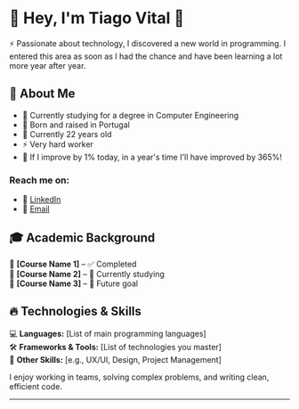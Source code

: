 # 👋 Hey, I'm Tiago Vital 👋  

⚡ Passionate about technology, I discovered a new world in programming. I entered this area as soon as I had the chance and have been learning a lot more year after year. 


## 📌 About Me  

- 🔭 Currently studying for a degree in Computer Engineering
- 🌱 Born and raised in Portugal
- 📅 Currently 22 years old
- ⚡ Very hard worker
- 🎯 If I improve by 1% today, in a year's time I'll have improved by 365%!

### Reach me on:
- 💼 [LinkedIn](https://www.linkedin.com/in/tiago-vital-357a6a198/)  
- 📧 [Email](mailto:tiagosvital@gmail.com)  



## 🎓 Academic Background  

📍 **[Course Name 1]** – ✅ Completed  
📍 **[Course Name 2]** – 📖 Currently studying  
📍 **[Course Name 3]** – 🎯 Future goal  



## 🔥 Technologies & Skills  

💻 **Languages:** [List of main programming languages]  
🛠️ **Frameworks & Tools:** [List of technologies you master]  
🎨 **Other Skills:** [e.g., UX/UI, Design, Project Management]  

I enjoy working in teams, solving complex problems, and writing clean, efficient code.  

---
